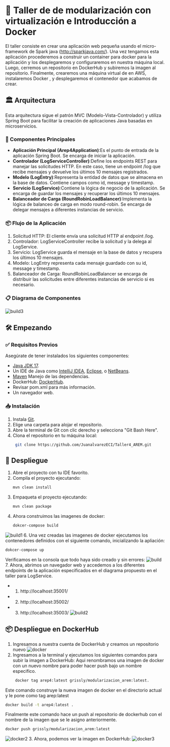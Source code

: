 # 🚀 Taller de de modularización con virtualización e Introducción a Docker
El taller consiste en crear una aplicación web pequeña usando el micro-framework de Spark java (http://sparkjava.com/). Una vez tengamos esta aplicación procederemos a construir un container para docker para la aplicación y los desplegaremos y configuraremos en nuestra máquina local. Luego, cerremos un repositorio en DockerHub y subiremos la imagen al repositorio. Finalmente, crearemos una máquina virtual de en AWS, instalaremos Docker , y desplegaremos el contenedor que acabamos de crear.

## 🏛️ Arquitectura
Esta arquitectura sigue el patrón MVC (Modelo-Vista-Controlador) y utiliza Spring Boot para facilitar la creación de aplicaciones Java basadas en microservicios.
### 🔧 Componentes Principales
- **Aplicación Principal (Arep4Application)**:Es el punto de entrada de la aplicación Spring Boot. Se encarga de iniciar la aplicación.
- **Controlador (LogServiceController)**:Define los endpoints REST para manejar las solicitudes HTTP. En este caso, tiene un endpoint /log que recibe mensajes y devuelve los últimos 10 mensajes registrados.
- **Modelo (LogEntry)**:Representa la entidad de datos que se almacena en la base de datos. Contiene campos como id, message y timestamp.
- **Servicio (LogService)**:Contiene la lógica de negocio de la aplicación. Se encarga de guardar los mensajes y recuperar los últimos 10 mensajes.
- **Balanceador de Carga (RoundRobinLoadBalancer)**:Implementa la lógica de balanceo de carga en modo round-robin. Se encarga de delegar mensajes a diferentes instancias de servicio.

### 📦 Flujo de la Aplicación
1. Solicitud HTTP: El cliente envía una solicitud HTTP al endpoint /log.
2. Controlador: LogServiceController recibe la solicitud y la delega al LogService.
3. Servicio: LogService guarda el mensaje en la base de datos y recupera los últimos 10 mensajes.
4. Modelo: LogEntry representa cada mensaje guardado con su id, message y timestamp.
5. Balanceador de Carga: RoundRobinLoadBalancer se encarga de distribuir las solicitudes entre diferentes instancias de servicio si es necesario.

### 📋 Diagrama de Componentes
![build3](imagenes/diagrama.png)
## 🛠️ Empezando
### ✅ Requisitos Previos

Asegúrate de tener instalados los siguientes componentes:

- [Java JDK 17](https://www.oracle.com/java/technologies/javase-jdk17-downloads.html).
- Un IDE de Java como [IntelliJ IDEA](https://www.jetbrains.com/idea/), [Eclipse](https://www.eclipse.org/downloads/), o [NetBeans](https://netbeans.apache.org/).
- [Maven](https://maven.apache.org/) Manejo de las dependencias.
- DockerHub: [DockerHub](https://hub.docker.com/).
- Revisar pom.xml para más información.
- Un navegador web.

### 📥 Instalación

1. Instala [Git](https://git-scm.com/downloads).
2. Elige una carpeta para alojar el repositorio.
3. Abre la terminal de Git con clic derecho y selecciona "Git Bash Here".
4. Clona el repositorio en tu máquina local:
   ```bash
    git clone https://github.com/JuanalvarezECI/Taller4_AREM.git
   ```
## 🚀 Despliegue
1. Abre el proyecto con tu IDE favorito.
2. Compila el proyecto ejecutando:
   ```bash
   mvn clean install
   ```
4. Empaqueta el proyecto ejecutando:   
   ```bash
   mvn clean package
   ```
5. Ahora construimos las imagenes de docker:
   ```bash
   dokcer-compose build
   ```
![build1](imagenes/build.png)
6. Una vez creadas las imagenes de docker ejecutamos los contenedores definidos con el siguiente comando, inicializando la apliación:
   ```bash
   dokcer-compose up
   ```  
Verificamos en la consola que todo haya sido creado y sin errores:
![build](imagenes/up.png)
7. Ahora, abrimos un navegador web y accedemos a los diferentes endpoints de la aplicación especificados en el diagrama propuesto en el taller para LogService.
- 1. http://localhost:35001/
- 2. http://localhost:35002/
- 3. http://localhost:35003/
![build2](imagenes/programa.png)

## 📦 Despliegue en DockerHub
1. Ingresamos a nuestra cuenta de DockerHub y creamos un repositorio nuevo
![docker](imagenes/dockerrepo.png)
2. Ingresamos a la terminal y ejecutamos los siguientes comandos para subir la imagen a DockerHub:
Aqui renombramos una imagen de docker con un nuevo nombre para poder hacer push bajo un nombre especifico.
   ```bash
    docker tag arep4:latest grissly/modularizacion_arem:latest.
   ```
Este comando construye la nueva imagen de docker en el directorio actual y le pone como tag arep:latest
   ```bash
   docker build -t arep4:latest . 
   ```
Finalmente este comando hace un push al repositorio de dockerhub con el nombre de la imagen que se le asigno anteriormente.
   ```bash
   docker push grissly/modularizacion_arem:latest  
   ```
![docker2](imagenes/dockerpush.png)
3. Ahora, podemos ver la imagen en DockerHub:
![docker3](imagenes/dockerhub.png)